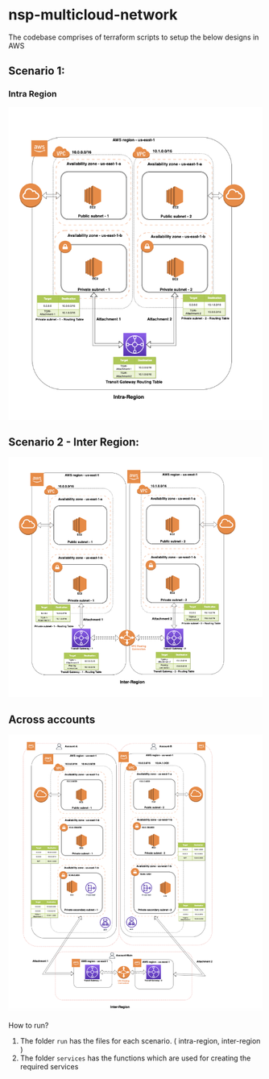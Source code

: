 # nsp-multicloud-network
The codebase comprises of terraform scripts to setup the below designs in AWS

## Scenario 1:
### Intra Region
![intra-region.png](imgs/intra-region.png)

## Scenario 2 - Inter Region:

![inter-region.png](imgs/inter-region.png)

## Across accounts

![multiple-accounts.png](imgs/multiple-accounts.png)

How to run?

1. The folder `run` has the files for each scenario. ( intra-region, inter-region )
2. The folder `services` has the functions which are used for creating the required services

